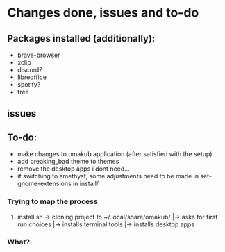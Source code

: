# Changes done, issues and to-do
## Packages installed (additionally):
- brave-browser
- xclip
- discord?
- libreoffice
- spotify? 
- tree

## issues


## To-do:
- make changes to omakub application (after satisfied with the setup)
- add breaking_bad theme to themes
- remove the desktop apps i dont need...
- if switching to amethyst, some adjustments need to be made in set-gnome-extensions in install/

### Trying to map the process
1. install.sh  -> cloning project to ~/.local/share/omakub/
              |-> asks for first run choices
              |-> installs terminal tools
              |-> installs desktop apps

### What?
